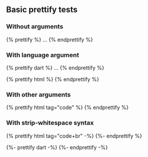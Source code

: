 ## Basic prettify tests

### Without arguments

<?code-excerpt "quote.md"?>
{% prettify %}
...
{% endprettify %}

### With language argument

<?code-excerpt "basic.dart (greeting)"?>
{% prettify dart %}
...
{% endprettify %}

<?code-excerpt "no_region.html"?>
{% prettify html %}
{% endprettify %}

### With other arguments

<?code-excerpt "no_region.html"?>
{% prettify html tag="code" %}
{% endprettify %}

### With strip-whitespace syntax

<?code-excerpt "no_region.html"?>
{% prettify html tag="code+br" -%}
{%- endprettify %}

<?code-excerpt "basic.dart (greeting)"?>
{%- prettify dart -%}
{%- endprettify -%}
